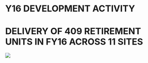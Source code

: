 # Y16 DEVELOPMENT ACTIVITY

# DELIVERY OF 409 RETIREMENT UNITS IN FY16 ACROSS 11 SITES

![](images/f52bdbdc6c35f960dc8a5cf64c6c899ff2af0b07f4e6fe5c9f04653eb7a3ed12.jpg)